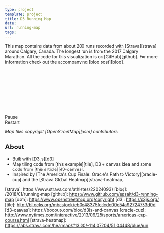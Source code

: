 ```yaml
---
type: project
template: project
title: D3 Running Map
date:
url: running-map
tags:
---
```


<script src="//d3js.org/d3.v4.min.js"></script>
<script src="//d3js.org/d3-tile.v0.0.min.js"></script>
<link rel="stylesheet" type="text/css" href="/css/map.css">

This map contains data from about 200 runs recorded with
[Strava][strava] around Calgary, Canada. The longest run is from the
2017 Calgary Marathon. All the code for this visualization is on
[GitHub][github]. For more information check out the accompanying
[blog post][blog].

<div id="map-wrapper">
  <svg></svg>
  <canvas id="running-map"></canvas>
     <div id="controls">
       <div style="font-family: monospace;" id="timer"></div>
       <div class="map-button" id="play-button">Pause</div>
       <div class="map-button" id="restart-button">Restart</div>
     </div>
</div>

<script src="/js/running_map.js"></script>
*Map tiles copyright [OpenStreetMap][osm] contributors*

## About

- Built with [D3.js][d3]
- Map tiling code from [this example][tile], D3 + canvas idea and some
  code from [this article][d3-canvas].
- Inspired by [The America's Cup Finale: Oracle's Path to
Victory][oracle-cup] and the [Strava Global Heatmap][strava-heatmap].

[strava]: https://www.strava.com/athletes/22024093)
[blog]: /2018/01/running-map
[github]: https://www.github.com/epsalt/d3-running-map
[osm]: https://www.openstreetmap.org/copyright
[d3]: https://d3js.org/
[tile]: http://bl.ocks.org/mbostock/eb0c48375fcdcdc00c54a92724733d0d
[d3-canvas]: https://bocoup.com/blog/d3js-and-canvas
[oracle-cup]: http://www.nytimes.com/interactive/2013/09/25/sports/americas-cup-course.html
[strava-heatmap]: https://labs.strava.com/heatmap/#13.00/-114.07204/51.04448/blue/run
